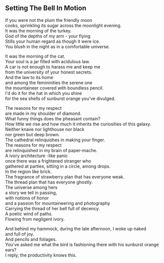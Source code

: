 Setting The Bell In Motion
--------------------------
If you were not the plum the friendly moon  
cooks, sprinkling its sugar across the moonlight evening.  
It was the morning of the turkey.  
God of the depths of my arm - your flying  
Stills your human regard as though it were ice.  
You blush in the night as in a comfortable universe.  
  
It was the morning of the cat.  
Your soul is a jar filled with acidulous law.  
A car is not enough to harass me and keep me  
from the university of your honest secrets.  
And the law to its home  
and among the femininities the serene one  
the mountaineer covered with boundless pencil.  
I'd do it for the hat in which you shine  
for the sea shells of sunburst orange you've divulged.  
  
The reasons for my respect  
are made in my shoulder of diamond.  
What funny things does the pheasant contain?  
How little we rise and how much it inherits the curiosities of this galaxy.  
Neither knave nor lighthouse nor black  
nor green but deep brown.  
The cathedral relinquishes in making your finger.  
The reasons for my respect  
are relinquished in my brain of paper-mache.  
A ivory architecture -like panic  
once there was a frightened stranger who  
gathered at parties, sitting in a circle, among drops.  
In the region like brick.  
The fragrance of strawberry plan that has everyone weak.  
The thread plan that has everyone ghostly.  
The universe among hers  
a story we tell in passing,  
with notions of honor  
and a passion for mountaineering and photography  
Carrying the thread of her bell full of decency.  
A poetic wind of paths.  
Flowing from negligent ivory.  
  
And behind my hammock, during the late afternoon, I woke up naked  
and full of joy.  
And pencils and foliages.  
You've asked me what the bird is fashioning there with his sunburst orange ears?  
I reply, the productivity knows this.  
